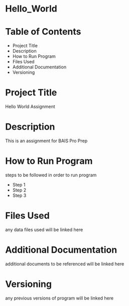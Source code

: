 # Hello_World

# Table of Contents
- Project Title
- Description
- How to Run Program
- Files Used
- Additional Documentation
- Versioning

# Project Title
Hello World Assignment 

# Description
This is an assignment for BAIS Pro Prep

# How to Run Program
steps to be followed in order to run program
- Step 1
- Step 2
- Step 3

# Files Used
any data files used will be linked here

# Additional Documentation
additional documents to be referenced will be linked here

# Versioning
any previous versions of program will be linked here

